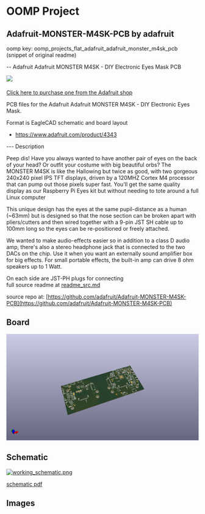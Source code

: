 # OOMP Project  
## Adafruit-MONSTER-M4SK-PCB  by adafruit  
  
oomp key: oomp_projects_flat_adafruit_adafruit_monster_m4sk_pcb  
(snippet of original readme)  
  
-- Adafruit Adafruit MONSTER M4SK - DIY Electronic Eyes Mask PCB  
  
<a href="http://www.adafruit.com/products/4343"><img src="assets/4343.jpg?raw=true" width="500px"><br/>  
Click here to purchase one from the Adafruit shop</a>  
  
PCB files for the Adafruit Adafruit MONSTER M4SK - DIY Electronic Eyes Mask.   
  
Format is EagleCAD schematic and board layout  
* https://www.adafruit.com/product/4343  
  
--- Description  
  
Peep dis! Have you always wanted to have another pair of eyes on the back of your head? Or outfit your costume with big beautiful orbs? The MONSTER M4SK is like the Hallowing but twice as good, with two gorgeous 240x240 pixel IPS TFT displays, driven by a 120MHZ Cortex M4 processor that can pump out those pixels super fast. You'll get the same quality display as our Raspberry Pi Eyes kit but without needing to tote around a full Linux computer  
  
This unique design has the eyes at the same pupil-distance as a human (~63mm) but is designed so that the nose section can be broken apart with pliers/cutters and then wired together with a 9-pin JST SH cable up to 100mm long so the eyes can be re-positioned or freely attached.  
  
We wanted to make audio-effects easier so in addition to a class D audio amp, there's also a stereo headphone jack that is connected to the two DACs on the chip. Use it when you want an externally sound amplifier box for big effects. For small portable effects, the built-in amp can drive 8 ohm speakers up to 1 Watt.  
  
On each side are JST-PH plugs for connecting  
  full source readme at [readme_src.md](readme_src.md)  
  
source repo at: [https://github.com/adafruit/Adafruit-MONSTER-M4SK-PCB](https://github.com/adafruit/Adafruit-MONSTER-M4SK-PCB)  
## Board  
  
[![working_3d.png](working_3d_600.png)](working_3d.png)  
## Schematic  
  
[![working_schematic.png](working_schematic_600.png)](working_schematic.png)  
  
[schematic pdf](working_schematic.pdf)  
## Images  
